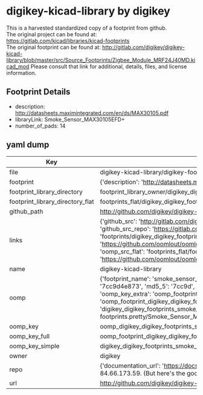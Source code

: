 # digikey-kicad-library by digikey  
This is a harvested standardized copy of a footprint from github.  
The original project can be found at:  
https://gitlab.com/kicad/libraries/kicad-footprints  
The original footprint can be found at:
http://gitlab.com/digikey/digikey-kicad-library/blob/master/src/Source_Footprints/Zigbee_Module_MRF24J40MD.kicad_mod
Please consult that link for additional, details, files, and license information.  
## Footprint Details
* description: http://datasheets.maximintegrated.com/en/ds/MAX30105.pdf  
* libraryLink: Smoke_Sensor_MAX30105EFD+  
* number_of_pads: 14  
## yaml dump  
| Key | Value |  
| --- | --- |  
| file | digikey-kicad-library/digikey-footprints.pretty/Smoke_Sensor_MAX30105EFD+.kicad_mod |  
| footprint | {'description': 'http://datasheets.maximintegrated.com/en/ds/MAX30105.pdf', 'libraryLink': 'Smoke_Sensor_MAX30105EFD+', 'number_of_pads': 14} |  
| footprint_library_directory | footprint_library_owner/digikey_digikey-kicad-library |  
| footprint_library_directory_flat | footprints_flat/digikey_digikey_footprints_smoke_sensor_max30105efd_/working |  
| github_path | http://github.com/digikey/digikey-kicad-library/blob/master/digikey-footprints.pretty/Smoke_Sensor_MAX30105EFD+.kicad_mod |  
| links | {'github_src': 'http://gitlab.com/digikey/digikey-kicad-library/blob/master/src/Source_Footprints/Zigbee_Module_MRF24J40MD.kicad_mod', 'github_src_repo': 'https://gitlab.com/kicad/libraries/kicad-footprints', 'oomp_bot': 'footprints/digikey_digikey_footprints_smoke_sensor_max30105efd_/working', 'oomp_bot_github': 'https://github.com/oomlout/oomlout_oomp_footprint_bot/tree/main/footprints/digikey_digikey_footprints_smoke_sensor_max30105efd_/working', 'oomp_src_flat': 'footprints_flat/footprints_flat/digikey_digikey_footprints_smoke_sensor_max30105efd_/working', 'oomp_src_flat_github': 'https://github.com/oomlout/oomlout_oomp_footprint_src/tree/main/footprints_flat/digikey_digikey_footprints_smoke_sensor_max30105efd_/working'} |  
| name | digikey-kicad-library |  
| oomp | {'footprint_name': 'smoke_sensor_max30105efd_', 'library_name': 'digikey_footprints', 'md5': '7cc9d4e8738711f49c85981a3fa8d6be', 'md5_10': '7cc9d4e873', 'md5_5': '7cc9d', 'md5_6': '7cc9d4', 'oomp_key': 'oomp_digikey_digikey_footprints_smoke_sensor_max30105efd_', 'oomp_key_extra': 'oomp_footprint_digikey_digikey_footprints_smoke_sensor_max30105efd_', 'oomp_key_full': 'oomp_footprint_digikey_digikey_footprints_smoke_sensor_max30105efd__7cc9d4', 'oomp_key_simple': 'digikey_digikey_footprints_smoke_sensor_max30105efd_', 'original_filename': 'digikey-kicad-library/digikey-footprints.pretty/Smoke_Sensor_MAX30105EFD+.kicad_mod', 'owner_name': 'digikey'} |  
| oomp_key | oomp_digikey_digikey_footprints_smoke_sensor_max30105efd_ |  
| oomp_key_full | oomp_footprint_digikey_digikey_footprints_smoke_sensor_max30105efd_ |  
| oomp_key_simple | digikey_digikey_footprints_smoke_sensor_max30105efd_ |  
| owner | digikey |  
| repo | {'documentation_url': 'https://docs.github.com/rest/overview/resources-in-the-rest-api#rate-limiting', 'message': "API rate limit exceeded for 84.66.173.59. (But here's the good news: Authenticated requests get a higher rate limit. Check out the documentation for more details.)"} |  
| url | http://github.com/digikey/digikey-kicad-library |  

